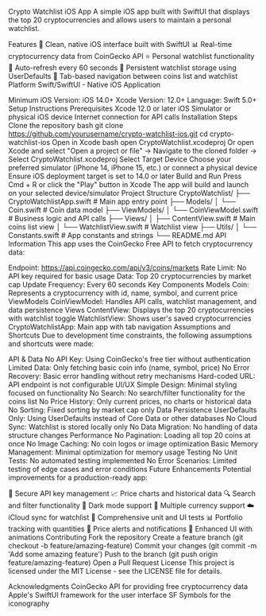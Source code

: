 Crypto Watchlist iOS App
A simple iOS app built with SwiftUI that displays the top 20 cryptocurrencies and allows users to maintain a personal watchlist.

Features
📱 Clean, native iOS interface built with SwiftUI
📊 Real-time cryptocurrency data from CoinGecko API
⭐ Personal watchlist functionality
🔄 Auto-refresh every 60 seconds
💾 Persistent watchlist storage using UserDefaults
🎨 Tab-based navigation between coins list and watchlist
Platform
Swift/SwiftUI - Native iOS Application

Minimum iOS Version: iOS 14.0+
Xcode Version: 12.0+
Language: Swift 5.0+
Setup Instructions
Prerequisites
Xcode 12.0 or later
iOS Simulator or physical iOS device
Internet connection for API calls
Installation Steps
Clone the repository
bash
git clone https://github.com/yourusername/crypto-watchlist-ios.git
cd crypto-watchlist-ios
Open in Xcode
bash
open CryptoWatchlist.xcodeproj
Or open Xcode and select "Open a project or file" → Navigate to the cloned folder → Select CryptoWatchlist.xcodeproj
Select Target Device
Choose your preferred simulator (iPhone 14, iPhone 15, etc.) or connect a physical device
Ensure iOS deployment target is set to 14.0 or later
Build and Run
Press Cmd + R or click the "Play" button in Xcode
The app will build and launch on your selected device/simulator
Project Structure
CryptoWatchlist/
├── CryptoWatchlistApp.swift     # Main app entry point
├── Models/
│   └── Coin.swift               # Coin data model
├── ViewModels/
│   └── CoinViewModel.swift      # Business logic and API calls
├── Views/
│   ├── ContentView.swift        # Main coins list view
│   └── WatchlistView.swift      # Watchlist view
├── Utils/
│   └── Constants.swift          # App constants and strings
└── README.md
API Information
This app uses the CoinGecko Free API to fetch cryptocurrency data:

Endpoint: https://api.coingecko.com/api/v3/coins/markets
Rate Limit: No API key required for basic usage
Data: Top 20 cryptocurrencies by market cap
Update Frequency: Every 60 seconds
Key Components
Models
Coin: Represents a cryptocurrency with id, name, symbol, and current price
ViewModels
CoinViewModel: Handles API calls, watchlist management, and data persistence
Views
ContentView: Displays the top 20 cryptocurrencies with watchlist toggle
WatchlistView: Shows user's saved cryptocurrencies
CryptoWatchlistApp: Main app with tab navigation
Assumptions and Shortcuts
Due to development time constraints, the following assumptions and shortcuts were made:

API & Data
No API Key: Using CoinGecko's free tier without authentication
Limited Data: Only fetching basic coin info (name, symbol, price)
No Error Recovery: Basic error handling without retry mechanisms
Hard-coded URL: API endpoint is not configurable
UI/UX
Simple Design: Minimal styling focused on functionality
No Search: No search/filter functionality for the coins list
No Price History: Only current prices, no charts or historical data
No Sorting: Fixed sorting by market cap only
Data Persistence
UserDefaults Only: Using UserDefaults instead of Core Data or other databases
No Cloud Sync: Watchlist is stored locally only
No Data Migration: No handling of data structure changes
Performance
No Pagination: Loading all top 20 coins at once
No Image Caching: No coin logos or image optimization
Basic Memory Management: Minimal optimization for memory usage
Testing
No Unit Tests: No automated testing implemented
No Error Scenarios: Limited testing of edge cases and error conditions
Future Enhancements
Potential improvements for a production-ready app:

🔐 Secure API key management
📈 Price charts and historical data
🔍 Search and filter functionality
🌙 Dark mode support
💱 Multiple currency support
☁️ iCloud sync for watchlist
🧪 Comprehensive unit and UI tests
📊 Portfolio tracking with quantities
🔔 Price alerts and notifications
🎨 Enhanced UI with animations
Contributing
Fork the repository
Create a feature branch (git checkout -b feature/amazing-feature)
Commit your changes (git commit -m 'Add some amazing feature')
Push to the branch (git push origin feature/amazing-feature)
Open a Pull Request
License
This project is licensed under the MIT License - see the LICENSE file for details.

Acknowledgments
CoinGecko API for providing free cryptocurrency data
Apple's SwiftUI framework for the user interface
SF Symbols for the iconography
